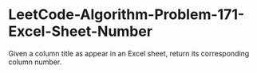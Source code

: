 # LeetCode-Algorithm-Problem-171-Excel-Sheet-Number
Given a column title as appear in an Excel sheet, return its corresponding column number.
